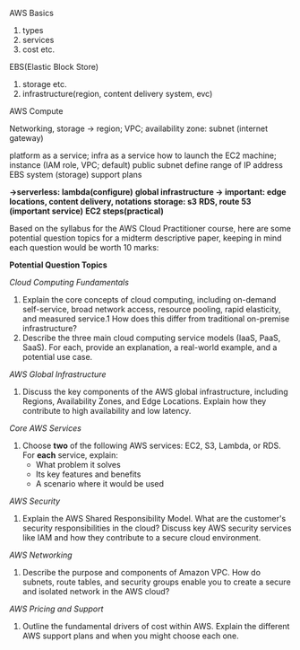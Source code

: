 AWS Basics
1. types
2. services
3. cost etc.

EBS(Elastic Block Store)
1. storage etc.
2. infrastructure(region, content delivery system, evc)

AWS Compute

Networking, storage
-> region; VPC; availability zone: subnet (internet gateway)

platform as a service; infra as a service
how to launch the EC2 machine; instance (IAM role, VPC; default)
public subnet
define range of IP address
EBS system (storage)
support plans


**->serverless: lambda(configure)**
**global infrastructure -> important: edge locations, content delivery, notations**
**storage: s3**
**RDS, route 53 (important service)**
**EC2 steps(practical)**

Based on the syllabus for the AWS Cloud Practitioner course, here are some potential question topics for a midterm descriptive paper, keeping in mind each question would be worth 10 marks:

**Potential Question Topics**

_Cloud Computing Fundamentals_

1. Explain the core concepts of cloud computing, including on-demand self-service, broad network access, resource pooling, rapid elasticity, and measured service.1 How does this differ from traditional on-premise infrastructure?
2. Describe the three main cloud computing service models (IaaS, PaaS, SaaS). For each, provide an explanation, a real-world example, and a potential use case.

_AWS Global Infrastructure_

1. Discuss the key components of the AWS global infrastructure, including Regions, Availability Zones, and Edge Locations. Explain how they contribute to high availability and low latency.

_Core AWS Services_

1. Choose **two** of the following AWS services: EC2, S3, Lambda, or RDS. For **each** service, explain:
    - What problem it solves
    - Its key features and benefits
    - A scenario where it would be used

_AWS Security_

1. Explain the AWS Shared Responsibility Model. What are the customer's security responsibilities in the cloud? Discuss key AWS security services like IAM and how they contribute to a secure cloud environment.

_AWS Networking_

1. Describe the purpose and components of Amazon VPC. How do subnets, route tables, and security groups enable you to create a secure and isolated network in the AWS cloud?

_AWS Pricing and Support_

1. Outline the fundamental drivers of cost within AWS. Explain the different AWS support plans and when you might choose each one.

